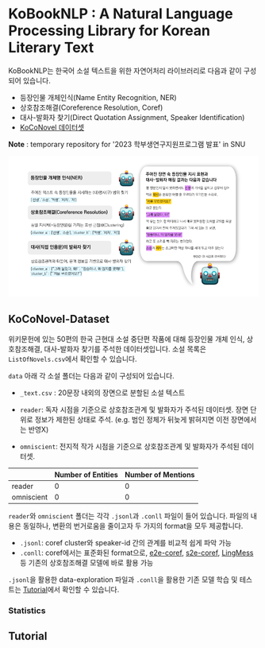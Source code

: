 # KoBookNLP : A Natural Language Processing Library for Korean Literary Text
KoBookNLP는 한국어 소설 텍스트을 위한 자연어처리 라이브러리로 다음과 같이 구성되어 있습니다.
* 등장인물 개체인식(Name Entity Recognition, NER)
* 상호참조해결(Coreference Resolution, Coref)
* 대사-발화자 찾기(Direct Quotation Assignment, Speaker Identification)
* [KoCoNovel 데이터셋](##KoCoNovel-Dataset)

**Note** : temporary repository for '2023 학부생연구지원프로그램 발표' in SNU

![Example for KoBookNLP](header.png "Example of KoBookNLP")

## KoCoNovel-Dataset
위키문헌에 있는 50편의 한국 근현대 소설 중단편 작품에 대해 등장인물 개체 인식, 상호참조해결, 대사-발화자 찾기를 주석한 데이터셋입니다.
소설 목록은 `ListOfNovels.csv`에서 확인할 수 있습니다.

`data` 아래 각 소설 폴더는 다음과 같이 구성되어 있습니다.

* `_text.csv` : 20문장 내외의 장면으로 분할된 소설 텍스트

* `reader`: 독자 시점을 기준으로 상호참조관계 및 발화자가 주석된 데이터셋. 장면 단위로 정보가 제한된 상태로 주석. (e.g. 범인 정체가 뒤늦게 밝혀지면 이전 장면에서는 반영X)
* `omniscient`: 전지적 작가 시점을 기준으로 상호참조관계 및 발화자가 주석된 데이터셋.

| |Number of Entities|Number of Mentions|
|---|---|---|
reader|0|0|
omniscient|0|0|

`reader`와 `omniscient` 폴더는 각각 `.jsonl`과 `.conll` 파일이 들어 있습니다.
파일의 내용은 동일하나, 변환의 번거로움을 줄이고자 두 가지의 format을 모두 제공합니다.

* `.jsonl`: coref cluster와 speaker-id 간의 관계를 비교적 쉽게 파악 가능
* `.conll`: coref에서는 표준화된 format으로, [e2e-coref](https://github.com/kentonl/e2e-coref/), [s2e-coref](https://github.com/yuvalkirstain/s2e-coref), [LingMess](https://github.com/shon-otmazgin/lingmess-coref) 등 기존의 상호참조해결 모델에 바로 활용 가능

`.jsonl`을 활용한 data-exploration 파일과 `.conll`을 활용한 기존 모델 학습 및 테스트는 [Tutorial](##Tutorial)에서 확인할 수 있습니다.


### Statistics

## Tutorial

